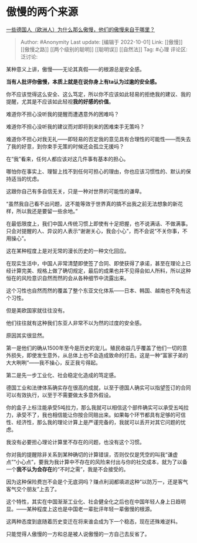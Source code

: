 # 傲慢的两个来源
[一些德国人（欧洲人）为什么那么傲慢，他们的傲慢来自于哪里？](https://www.zhihu.com/question/54636182/answer/2695846405)

> Author: #Anonymity
> Last update: [编辑于 2022-10-01]
> Link: [[傲慢]] [[傲慢之路]] [[两个级别的聪明]] [[聪明误]] [[自然法]]
> Tag: #心理
> 评论区:
> 泛讨论:

某种意义上讲，傲慢——无论其真假——的根源总是安全感。

**当有人批评你傲慢，本质上就是在说你身上有ta认为过逾的安全感。**

你不应该觉得这么安全、这么笃定，所以你不应该如此轻易的拒绝我的建议、我的提醒，尤其是不应该如此轻视**我的好感的价值**。

难道你不担心没听我的提醒而遭遇意外的困难吗？

难道你不担心没听我的建议而对即将到来的困难束手无策吗？

难道你不担心对我无礼——即轻易的否定我的意见具有合理性的可能性——而失去了我的好意，到你束手无策的时候还会孤立无援吗？

在“我”看来，任何人都应该对这几件事有基本的担心。

哪怕你在事实上、理智上找不到任何可担心的理由，你也应该习惯性的、默认的保持适当的忧虑。

这跟你自己有多自信无关，只是一种对世界的可能性的谦卑。

“虽然我自己看不出问题，这不能等效于世界真的搞不出我之前无法想象的新花样，所以我还是要留一些余地。”

在最低限度上，我们中国人传统习惯上即使有十足把握，也不说满话、不做满事。只会对提醒的人、异议的人表示“谢谢关心，我会小心”，而不会说“不关你事，不用操心”。

这在某种程度上是对无常的漫长历史的一种文化回应。

在现实生活中，中国人非常清楚即使签了合同、即使获得了承诺，甚至在理论上已经计算完美、规格上做了确切规定，最后的成果也并不见得会如人所料，所以这种恒在的风险意识自然而然的会从各种细节中流露出来。

这个习性也自然而然的覆盖了整个东亚文化体系——日本、韩国、越南也不免有这个习性。

但是美欧国家就往往没有。

他们往往就有这种我们东亚人非常不以为然的过度的安全感。

原因其实很显然。

第一是他们的确从1500年至今是历史的宠儿。殖民收益几乎覆盖了他们一切的意外损失，即使发生意外，从总体上也不会造成致命的打击。这是一种“富家子弟的大大咧咧”——我不操心，反正我亏得起。

第二是先一步工业化、社会稳定化造成的笃定感。

德国工业和法律体系确实存在很高的成就，以至于德国人确实可以指望签订的合同可以有效执行，以至于不需要做太多意外假设。

你的盒子上标注能承受5吨拉力，那么我就可以相信这个部件确实可以承受五吨拉力，承受不了，我也相信能让你按合同赔出来。如果每个环节都具有足够的可信性、经济性，那么我的理论计算上是严谨完备的，我就可以丢开对其它问题的忧虑。

我没有必要担心理论计算里不存在的问题，也没有这个习惯。

你对我的提醒除非关系到某种确切的计算错误，否则仅仅是凭空的叫我“谦虚点”“小心点”，要我为我计算中不存在的风险来付出与你的社交成本，就为了以备一个**我不认为会存在**的“不时之需”，我是不会接受的。

因为这种保险费岂不会是个无底洞吗？赚点利润都填进这种“以防万一，还是客气客气交个朋友”上去了。

这个特性，其实在中国渐渐工业化、社会健全化之后也在中国年轻人身上日趋明显。——某种程度上这也是中国老一辈批评年轻一辈傲慢的根源。

这两种态度到底随着历史变迁在将来谁会成为下一个稳态，现在还殊难逆料。

只能觉得人傲慢的一方和总是被人说傲慢的一方自己去反省了。
